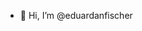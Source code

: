 - 👋 Hi, I’m @eduardanfischer

<!---
eduardanfischer/eduardanfischer is a ✨ special ✨ repository because its `README.md` (this file) appears on your GitHub profile.
You can click the Preview link to take a look at your changes.
--->

